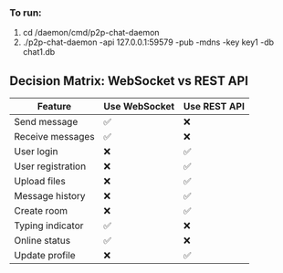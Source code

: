 ### To run:
1. cd /daemon/cmd/p2p-chat-daemon
2. ./p2p-chat-daemon -api 127.0.0.1:59579 -pub -mdns -key key1 -db chat1.db

## Decision Matrix: WebSocket vs REST API

| Feature | Use WebSocket | Use REST API |
|---------|--------------|--------------|
| Send message | ✅ | ❌ |
| Receive messages | ✅ | ❌ |
| User login | ❌ | ✅ |
| User registration | ❌ | ✅ |
| Upload files | ❌ | ✅ |
| Message history | ❌ | ✅ |
| Create room | ❌ | ✅ |
| Typing indicator | ✅ | ❌ |
| Online status | ✅ | ❌ |
| Update profile | ❌ | ✅ |
